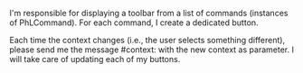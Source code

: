 I'm responsible for displaying a toolbar from a list of commands (instances of PhLCommand). For each command, I create a dedicated button.

Each time the context changes (i.e., the user selects something different), please send me the message #context: with the new context as parameter. I will take care of updating each of my buttons.